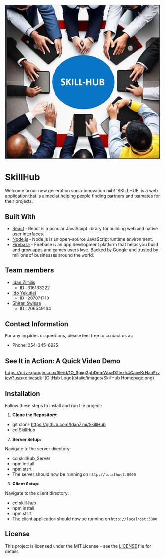 <div align="center">

![](static/images/SkillHub.png)

</div>

# SkillHub

Welcome to our new generation social innovation hub!
'SKILLHUB' is a web application that is aimed at helping people finding partners and teamates for their projects.

## Built With

* [React](https://react.dev/) - React is a popular JavaScript library for building web and native user interfaces.
* [Node.js](https://nodejs.org/en) - Node.js is an open-source JavaScript runtime environment.
* [Firebase](https://firebase.google.com//) - Firebase is an app development platform that helps you build and grow apps and games users love. Backed by Google and trusted by millions of businesses around the world.

## Team members

* [Idan Zimilis](https://github.com/IdanZimi)
  - ID : 316133222
* [Ido Yekutiel](https://github.com/Idoyek)
  - ID : 207071713
* [Shiran Swissa](https://github.com/Swisash)
  - ID : 206549164

## Contact Information

For any inquiries or questions, please feel free to contact us at:

* Phone: 054-345-6925

## See It in Action: A Quick Video Demo

https://drive.google.com/file/d/1O_Sgug3pbDemWowD5iezh4CanvKrHanE/view?usp=drivesdk
![GitHub Logo](static/images/SkillHub Homepage.png)

## Installation

Follow these steps to install and run the project:

1. **Clone the Repository:**  
  - git clone https://github.com/IdanZimi/SkillHub  
  - cd SkillHub  

2. **Server Setup:**  

Navigate to the server directory:  

  - cd skillHub_Server  
  - npm install  
  - npm start  
  - The server should now be running on `http://localhost:8000`  

3. **Client Setup:**  

Navigate to the client directory:  

  - cd skill-hub  
  - npm install  
  - npm start  
  - The client application should now be running on `http://localhost:3000`  

## License

This project is licensed under the MIT License - see the [LICENSE](LICENSE) file for details